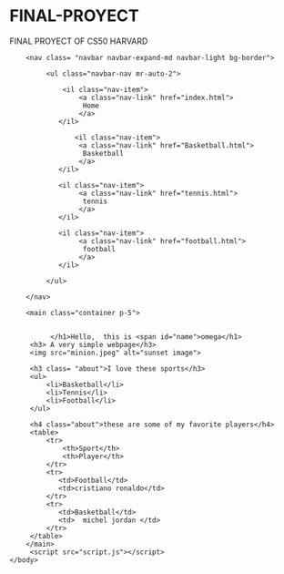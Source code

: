 # FINAL-PROYECT
FINAL PROYECT OF CS50 HARVARD
<!DOCTYPE html>

<html lang="en">
    <head>
        <link rel="stylesheet" href="https://cdn.jsdelivr.net/npm/bootstrap@4.5.3/dist/css/bootstrap.min.css" integrity="sha384-TX8t27EcRE3e/ihU7zmQxVncDAy5uIKz4rEkgIXeMed4M0jlfIDPvg6uqKI2xXr2" crossorigin="anonymous">
        <link href="styles.css" rel="stylesheet">
        <title>My Webpage</title>
    </head>
    <body>


        <nav class= "navbar navbar-expand-md navbar-light bg-border">

             <ul class="navbar-nav mr-auto-2">

                 <il class="nav-item">
                     <a class="nav-link" href="index.html">
                      Home
                     </a>
                </il>

                    <il class="nav-item">
                     <a class="nav-link" href="Basketball.html">
                      Basketball
                     </a>
                </il>

                <il class="nav-item">
                     <a class="nav-link" href="tennis.html">
                      tennis
                     </a>
                </il>

                <il class="nav-item">
                     <a class="nav-link" href="football.html">
                      football
                     </a>
                </il>

             </ul>

        </nav>

        <main class="container p-5">


              </h1>Hello,  this is <span id="name">omega</h1>
         <h3> A very simple webpage</h3>
         <img src="minion.jpeg" alt="sunset image">

         <h3 class= "about">I love these sports</h3>
         <ul>
             <li>Basketball</li>
             <li>Tennis</li>
             <li>Football</li>
         </ul>

         <h4 class="about">these are some of my favorite players</h4>
         <table>
             <tr>
                 <th>Sport</th>
                 <th>Player</th>
             </tr>
             <tr>
                <td>Football</td>
                <td>cristiano ronaldo</td>
             </tr>
             <tr>
                <td>Basketball</td>
                <td>  michel jordan </td>
             </tr>
         </table>
        </main>
         <script src="script.js"></script>
    </body>
    
</html>
